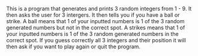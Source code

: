 This is a program that generates and prints 3 random integers from 1 - 9. It then asks the user for 3 intergers. It then tells you if you have a ball or strike. A ball means that 1 of your inputted numbers is 1 of the 3 random generated numbers but not in the correct spot. A strikes means that 1 of your inputted numbers is 1 of the 3 random generated numbers in the correct spot. If you guess correctly all 3 integers and their position it will then ask if you want to play again or quit the program.
